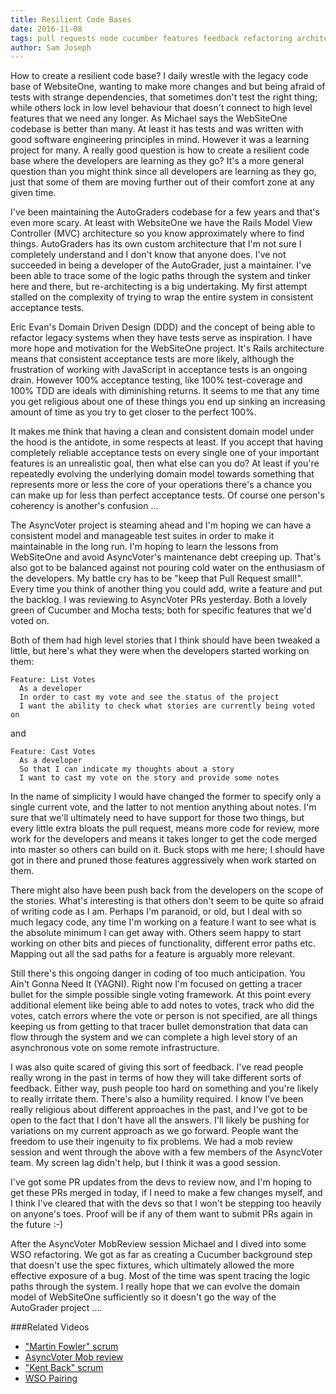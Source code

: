 ```yaml
---
title: Resilient Code Bases
date: 2016-11-08
tags: pull requests node cucumber features feedback refactoring architecture rearchitecting domain driven design DDD
author: Sam Joseph
---
```



How to create a resilient code base?  I daily wrestle with the legacy code base of WebsiteOne, wanting to make more changes and but being afraid of tests with strange dependencies, that sometimes don't test the right thing; while others lock in low level behaviour that doesn't connect to high level features that we need any longer.  As Michael says the WebSiteOne codebase is better than many.  At least it has tests and was written with good software engineering principles in mind.  However it was a learning project for many.  A really good question is how to create a resilient code base where the developers are learning as they go?  It's a more general question than you might think since all developers are learning as they go, just that some of them are moving further out of their comfort zone at any given time.

I've been maintaining the AutoGraders codebase for a few years and that's even more scary.  At least with WebsiteOne we have the Rails Model View Controller (MVC) architecture so you know approximately where to find things.  AutoGraders has its own custom architecture that I'm not sure I completely understand and I don't know that anyone does.  I've not succeeded in being a developer of the AutoGrader, just a maintainer.  I've been able to trace some of the logic paths through the system and tinker here and there, but re-architecting is a big undertaking.  My first attempt stalled on the complexity of trying to wrap the entire system in consistent acceptance tests.  

Eric Evan's Domain Driven Design (DDD) and the concept of being able to refactor legacy systems when they have tests serve as inspiration.  I have more hope and motivation for the WebSiteOne project.  It's Rails architecture means that consistent acceptance tests are more likely, although the frustration of working with JavaScript in acceptance tests is an ongoing drain.  However 100% acceptance testing, like 100% test-coverage and 100% TDD are ideals with diminishing returns.  It seems to me that any time you get religious about one of these things you end up sinking an increasing amount of time as you try to get closer to the perfect 100%. 

It makes me think that having a clean and consistent domain model under the hood is the antidote, in some respects at least.  If you accept that having completely reliable acceptance tests on every single one of your important features is an unrealistic goal, then what else can you do?  At least if you're repeatedly evolving the underlying domain model towards something that represents more or less the core of your operations there's a chance you can make up for less than perfect acceptance tests.  Of course one person's coherency is another's confusion ...

The AsyncVoter project is steaming ahead and I'm hoping we can have a consistent model and manageable test suites in order to make it maintainable in the long run.  I'm hoping to learn the lessons from WebSiteOne and avoid AsyncVoter's maintenance debt creeping up.  That's also got to be balanced against not pouring cold water on the enthusiasm of the developers.  My battle cry has to be "keep that Pull Request small!".  Every time you think of another thing you could add, write a feature and put the backlog.  I was reviewing to AsyncVoter PRs yesterday.  Both a lovely green of Cucumber and Mocha tests; both for specific features that we'd voted on.

Both of them had high level stories that I think should have been tweaked a little, but here's what they were when the developers started working on them:

```gherkin
Feature: List Votes
  As a developer
  In order to cast my vote and see the status of the project
  I want the ability to check what stories are currently being voted on
```

and

```gherkin
Feature: Cast Votes
  As a developer
  So that I can indicate my thoughts about a story
  I want to cast my vote on the story and provide some notes
```

In the name of simplicity I would have changed the former to specify only a single current vote, and the latter to not mention anything about notes.  I'm sure that we'll ultimately need to have support for those two things, but every little extra bloats the pull request, means more code for review, more work for the developers and means it takes longer to get the code merged into master so others can build on it.  Buck stops with me here; I should have got in there and pruned those features aggressively when work started on them.

There might also have been push back from the developers on the scope of the stories.  What's interesting is that others don't seem to be quite so afraid of writing code as I am.  Perhaps I'm paranoid, or old, but I deal with so much legacy code, any time I'm working on a feature I want to see what is the absolute minimum I can get away with.  Others seem happy to start working on other bits and pieces of functionality, different error paths etc.  Mapping out all the sad paths for a feature is arguably more relevant.

Still there's this ongoing danger in coding of too much anticipation.  You Ain't Gonna Need It (YAGNI).  Right now I'm focused on getting a tracer bullet for the simple possible single voting framework.  At this point every additional element like being able to add notes to votes, track who did the votes, catch errors where the vote or person is not specified, are all things keeping us from getting to that tracer bullet demonstration that data can flow through the system and we can complete a high level story of an asynchronous vote on some remote infrastructure.  

I was also quite scared of giving this sort of feedback.  I've read people really wrong in the past in terms of how they will take different sorts of feedback.  Either way, push people too hard on something and you're likely to really irritate them.  There's also a humility required.  I know I've been really religious about different approaches in the past, and I've got to be open to the fact that I don't have all the answers.  I'll likely be pushing for variations on my current approach as we go forward.  People want the freedom to use their ingenuity to fix problems.  We had a mob review session and went through the above with a few members of the AsyncVoter team.  My screen lag didn't help, but I think it was a good session.

I've got some PR updates from the devs to review now, and I'm hoping to get these PRs merged in today, if I need to make a few changes myself, and I think I've cleared that with the devs so that I won't be stepping too heavily on anyone's toes.  Proof will be if any of them want to submit PRs again in the future :-)

After the AsyncVoter MobReview session Michael and I dived into some WSO refactoring.  We got as far as creating a Cucumber background step that doesn't use the spec fixtures, which ultimately allowed the more effective exposure of a bug.  Most of the time was spent tracing the logic paths through the system.  I really hope that we can evolve the domain model of WebSiteOne sufficiently so it doesn't go the way of the AutoGrader project ....

###Related Videos

* ["Martin Fowler" scrum](https://www.youtube.com/watch?v=NcyTQ_kiV8A)
* [AsyncVoter Mob review](https://www.youtube.com/watch?v=4khJglSo8s8)
* ["Kent Back" scrum](https://www.youtube.com/watch?v=NcyTQ_kiV8A)
* [WSO Pairing](https://www.youtube.com/watch?v=EiBb-KFQDF4)







